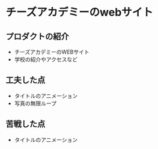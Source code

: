 # チーズアカデミーのwebサイト

## プロダクトの紹介
- チーズアカデミーのWEBサイト
- 学校の紹介やアクセスなど

## 工夫した点
- タイトルのアニメーション
- 写真の無限ループ

## 苦戦した点
- タイトルのアニメーション